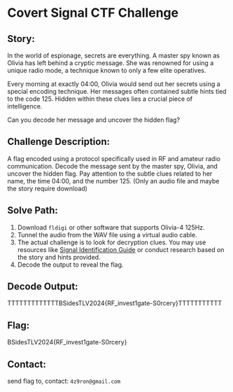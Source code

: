 # Covert Signal CTF Challenge

## Story:

In the world of espionage, secrets are everything. A master spy known as Olivia has left behind a cryptic message. She was renowned for using a unique radio mode, a technique known to only a few elite operatives.

Every morning at exactly 04:00, Olivia would send out her secrets using a special encoding technique. Her messages often contained subtle hints tied to the code 125. Hidden within these clues lies a crucial piece of intelligence.

Can you decode her message and uncover the hidden flag?


## Challenge Description:

A flag encoded using a protocol specifically used in RF and amateur radio communication. Decode the message sent by the master spy, Olivia, and uncover the hidden flag. Pay attention to the subtle clues related to her name, the time 04:00, and the number 125. (Only an audio file and maybe the story require download)

## Solve Path:

1. Download `fldigi` or other software that supports Olivia-4 125Hz.
2. Tunnel the audio from the WAV file using a virtual audio cable.
3. The actual challenge is to look for decryption clues. You may use resources like [Signal Identification Guide](https://www.sigidwiki.com/wiki/Signal_Identification_Guide) or conduct research based on the story and hints provided.
4. Decode the output to reveal the flag.

## Decode Output:

TTTTTTTTTTTTTBSidesTLV2024{RF_invest1gate-S0rcery}TTTTTTTTTTT

## Flag: 

BSidesTLV2024{RF_invest1gate-S0rcery}


## Contact:

send flag to, contact: `4z9ron@gmail.com`

